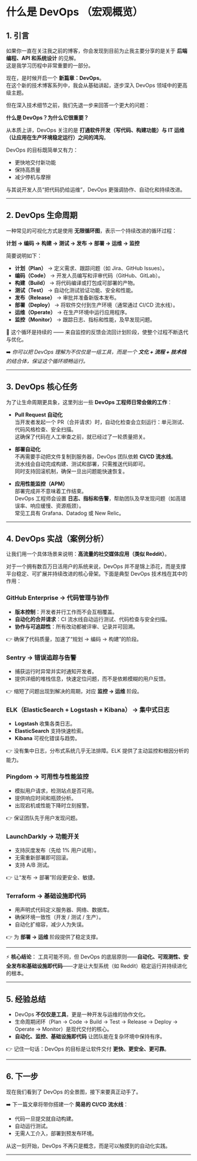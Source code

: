 # 什么是 DevOps （宏观概览）

## 1. 引言

如果你一直在关注我之前的博客，你会发现到目前为止我主要分享的是关于 **后端编程、API 和系统设计** 的见解。  
这是我学习历程中非常重要的一部分。  

现在，是时候开启一个 **新篇章：DevOps**。  
在这个新的技术博客系列中，我会从基础讲起，逐步深入 DevOps 领域中的更高级主题。   

但在深入技术细节之前，我们先退一步来回答一个更大的问题：  

**什么是 DevOps？为什么它很重要？**

从本质上讲，DevOps 关注的是 **打通软件开发（写代码、构建功能）与 IT 运维（让应用在生产环境稳定运行）之间的鸿沟**。  

DevOps 的目标既简单又有力：  

- 更快地交付新功能  
- 保持高质量  
- 减少停机与摩擦  

与其说开发人员“把代码扔给运维”，DevOps 更强调协作、自动化和持续改进。

---

## 2. DevOps 生命周期

一种常见的可视化方式是使用 **无限循环图**，表示一个持续改进的循环过程：  

**计划 → 编码 → 构建 → 测试 → 发布 → 部署 → 运维 → 监控**

简要说明如下：  

- **计划（Plan）** → 定义需求、跟踪问题（如 Jira、GitHub Issues）。  
- **编码（Code）** → 开发人员编写和评审代码（GitHub、GitLab）。  
- **构建（Build）** → 将代码编译或打包成可部署的产物。  
- **测试（Test）** → 自动化测试验证功能、安全和性能。  
- **发布（Release）** → 审批并准备新版本发布。  
- **部署（Deploy）** → 将软件交付到生产环境（通常通过 CI/CD 流水线）。  
- **运维（Operate）** → 在生产环境中运行应用程序。  
- **监控（Monitor）** → 跟踪日志、指标和性能，及早发现问题。  

🔄 这个循环是持续的 —— 来自监控的反馈会流回计划阶段，使整个过程不断迭代与优化。  

➡️ *你可以把 DevOps 理解为不仅仅是一组工具，而是一个 **文化 + 流程 + 技术栈** 的结合体，保证这个循环顺畅运行。*  

---

## 3. DevOps 核心任务

为了让生命周期更具象，这里列出一些 **DevOps 工程师日常会做的工作**：

- **Pull Request 自动化**  
  当开发者发起一个 PR（合并请求）时，自动化检查会立刻运行：单元测试、代码风格检查、安全扫描。  
  这确保了代码在人工审查之前，就已经过了一轮质量把关。  

- **部署自动化**  
  不再需要手动把文件复制到服务器，DevOps 团队依赖 **CI/CD 流水线**。  
  流水线会自动完成构建、测试和部署，只需推送代码即可。  
  同时支持回滚机制，确保一旦出问题能快速恢复。  

- **应用性能监控（APM）**  
  部署完成并不意味着工作结束。  
  DevOps 工程师会设置 **日志、指标和告警**，帮助团队及早发现问题（如高错误率、响应缓慢、资源瓶颈）。  
  常见工具有 Grafana、Datadog 或 New Relic。  

---

## 4. DevOps 实战（案例分析）

让我们用一个具体场景来说明：**高流量的社交媒体应用（类似 Reddit）**。

对于一个拥有数百万日活用户的系统来说，DevOps 并不是锦上添花，而是支撑平台稳定、可扩展并持续改进的核心骨架。下面是典型 DevOps 技术栈在其中的作用：

### **GitHub Enterprise → 代码管理与协作**

* **版本控制**：开发者并行工作而不会互相覆盖。
* **自动化的合并请求**：CI 流水线自动运行测试、代码检查与安全扫描。
* **协作与可追踪性**：所有改动都被评审、记录并可回溯。

👉 确保了代码质量，加速了“规划 → 编码 → 构建”的阶段。

### **Sentry → 错误追踪与告警**

* 捕获运行时异常并实时通知开发者。
* 提供详细的堆栈信息，快速定位问题，而不是依赖模糊的用户反馈。

👉 缩短了问题出现到解决的周期，对应 **监控 → 运维** 阶段。

### **ELK（ElasticSearch + Logstash + Kibana） → 集中式日志**

* **Logstash** 收集各类日志。
* **ElasticSearch** 支持快速检索。
* **Kibana** 可视化错误与趋势。

👉 没有集中日志，分布式系统几乎无法排障。ELK 提供了主动监控和根因分析的能力。

### **Pingdom → 可用性与性能监控**

* 模拟用户请求，检测站点是否可用。
* 提供响应时间和瓶颈分析。
* 出现宕机或性能下降时立刻报警。

👉 保证团队先于用户发现问题。

### **LaunchDarkly → 功能开关**

* 支持灰度发布（先给 1% 用户试用）。
* 无需重新部署即可回滚。
* 支持 A/B 测试。

👉 让“发布 → 部署”阶段更安全、敏捷。

### **Terraform → 基础设施即代码**

* 用声明式代码定义服务器、网络、数据库。
* 确保环境一致性（开发 / 测试 / 生产）。
* 自动化扩缩容，减少人为失误。

👉 为 **部署 → 运维** 阶段提供了稳定支撑。

---

⚡️ **核心结论**：
工具可能不同，但 DevOps 的底层原则——**自动化、可观测性、安全发布和基础设施即代码**——才是让大型系统（如 Reddit）稳定运行并持续进化的根本。

---

## 5. 经验总结

* DevOps **不仅仅是工具**，更是一种开发与运维的协作文化。
* 生命周期闭环（Plan → Code → Build → Test → Release → Deploy → Operate → Monitor）是现代交付的核心。
* **自动化、监控、基础设施即代码** 让团队能在复杂环境中保持有序。

👉 记住一句话：DevOps 的目标是让软件交付 **更快、更安全、更可靠**。

---

## 6. 下一步

现在我们看到了 DevOps 的全景图，接下来要真正动手了。

➡️ 下一篇文章将带你搭建一个 **简易的 CI/CD 流水线**：

* 代码一旦提交就自动构建。
* 自动运行测试。
* 无需人工介入，部署到预发布环境。

从这一刻开始，DevOps 不再只是概念，而是可以触摸到的自动化实践。

---
